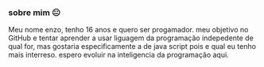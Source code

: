 ### sobre mim 😐
Meu nome enzo, tenho 16 anos e quero ser progamador. meu objetivo no GitHub e tentar aprender a usar liguagem da programação
indepedente de qual for, mas gostaria especificamente a de java script pois e qual eu tenho mais interreso. espero evoluir
na inteligencia da programação aqui.
